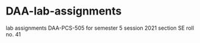 # DAA-lab-assignments
lab assignments DAA-PCS-505 for semester 5 session 2021 section SE roll no. 41
